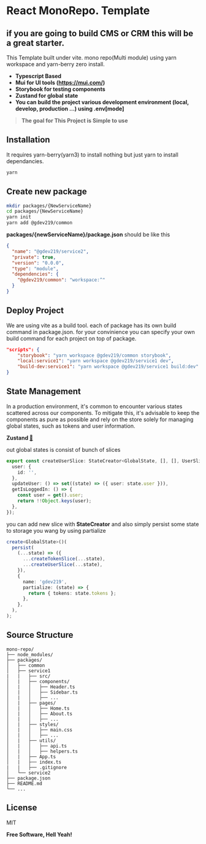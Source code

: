 # React MonoRepo. Template

## if you are going to build CMS or CRM this will be a great starter.

This Template built under vite. mono repo(Multi module) using yarn workspace and yarn-berry zero install.

- **Typescript Based**
- **Mui for UI tools (https://mui.com/)**
- **Storybook for testing components**
- **Zustand for global state**
- **You can build the project various development environment (local, develop, production ...) using .env\[mode]**
  <br/>

> **The goal for This Project is Simple to use**

## Installation

It requires yarn-berry(yarn3) to install nothing but just yarn to install dependancies.

```sh
yarn
```

## Create new package

```sh
mkdir packages/{NewServiceName}
cd packages/{NewServiceName}
yarn init
yarn add @gdev219/common
```

**packages/{newServiceName}/package.json** should be like this

```json
{
  "name": "@gdev219/service2",
  "private": true,
  "version": "0.0.0",
  "type": "module",
  "dependencies": {
    "@gdev219/common": "workspace:^"
  }
}
```

## Deploy Project

We are using vite as a build tool. each of package has its own build command in package.json. for your convinience you can specify your own build command for each project on top of package.

```json
"scripts": {
    "storybook": "yarn workspace @gdev219/common storybook",
    "local:service1": "yarn workspace @gdev219/service1 dev",
    "build-dev:service1": "yarn workspace @gdev219/service1 build:dev"
}
```

## State Management

In a production environment, it's common to encounter various states scattered across our components. To mitigate this, it's advisable to keep the components as pure as possible and rely on the store solely for managing global states, such as tokens and user information.

**Zustand [🔗](https://github.com/pmndrs/zustand)**

out global states is consist of bunch of slices

```typescript
export const createUserSlice: StateCreator<GlobalState, [], [], UserSlice> = (set, get) => ({
  user: {
    id: '',
  },
  updateUser: () => set((state) => ({ user: state.user })),
  getIsLoggedIn: () => {
    const user = get().user;
    return !!Object.keys(user);
  },
});
```

you can add new slice with **StateCreator**
and also simply persist some state to storage you wang by using partialize

```typescript
create<GlobalState>()(
  persist(
    (...state) => ({
      ...createTokenSlice(...state),
      ...createUserSlice(...state),
    }),
    {
      name: 'gdev219',
      partialize: (state) => {
        return { tokens: state.tokens };
      },
    },
  ),
);
```

## Source Structure

```
mono-repo/
├── node_modules/
├── packages/
│   ├── common
│   ├── service1
|   |   ├── src/
│   |   ├── components/
│   |   │   ├── Header.ts
│   |   │   ├── Sidebar.ts
│   |   │   ├── ...
│   |   ├── pages/
│   |   │   ├── Home.ts
│   |   │   ├── About.ts
│   |   │   ├── ...
│   |   ├── styles/
│   |   │   ├── main.css
│   |   │   ├── ...
│   |   ├── utils/
│   |   │   ├── api.ts
│   |   │   ├── helpers.ts
│   |   ├── App.ts
│   |   ├── index.ts
|   |   ├── .gitignore
│   └── service2
├── package.json
├── README.md
└── ...
```

## License

MIT

**Free Software, Hell Yeah!**
